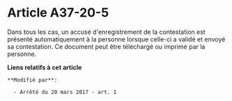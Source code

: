 # Article A37-20-5

Dans tous les cas, un accusé d'enregistrement de la contestation est présenté automatiquement à la personne lorsque celle-ci
a validé et envoyé sa contestation. Ce document peut être téléchargé ou imprimé par la personne.

**Liens relatifs à cet article**

	**Modifié par**:

	  - Arrêté du 20 mars 2017 - art. 1
